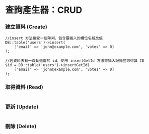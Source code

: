 # 查詢產生器：CRUD

### 建立資料 \(Create\)

```
//insert 方法接受一個陣列，包含要插入的欄位名稱及值
DB::table('users')->insert(
    ['email' => 'john@example.com', 'votes' => 0]
);

//若資料表有一自動遞增的 id，使用 insertGetId 方法來插入記錄並取得其 ID
$id = DB::table('users')->insertGetId(
    ['email' => 'john@example.com', 'votes' => 0]
);
```

### 取得資料 \(Read\)

```

```

### 更新 \(Update\)

```

```

### 刪除 \(Delete\)

```

```



